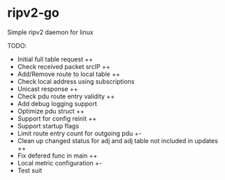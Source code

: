 # ripv2-go
Simple ripv2 daemon for linux

TODO:
* Initial full table request ++
* Check received packet srcIP ++
* Add/Remove route to local table ++
* Check local address using subscriptions
* Unicast response ++
* Check pdu route entry validity ++
* Add debug logging support
* Optimize pdu struct ++
* Support for config reinit ++
* Support startup flags
* Limit route entry count for outgoing pdu +-
* Clean up changed status for adj and adj table not included in updates ++
* Fix defered func in main ++
* Local metric configuration +-
* Test suit